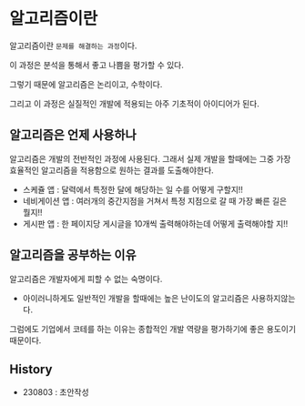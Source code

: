 # 알고리즘이란

알고리즘이란 `문제를 해결하는 과정`이다.

이 과정은 분석을 통해서 좋고 나쁨을 평가할 수 있다.

그렇기 때문에 알고리즘은 논리이고, 수학이다.

그리고 이 과정은 실질적인 개발에 적용되는 아주 기초적이 아이디어가 된다.


## 알고리즘은 언제 사용하나
알고리즘은 개발의 전반적인 과정에 사용된다.
그래서 실제 개발을 할때에는 그중 가장 효율적인 알고리즘을 적용함으로 원하는 결과를 도출해야한다.


- 스케쥴 앱 : 달력에서 특정한 달에 해당하는 일 수를 어떻게 구할지!!
- 네비게이션 앱 : 여러개의 중간지점을 거쳐서 특정 지점으로 갈 때 가장 빠른 길은 뭘지!!
- 게시판 앱 : 한 페이지당 게시글을 10개씩 출력해야하는데 어떻게 출력해야할 지!! 


## 알고리즘을 공부하는 이유
알고리즘은 개발자에게 피할 수 없는 숙명이다.

- 아이러니하게도 일반적인 개발을 할때에는 높은 난이도의 알고리즘은 사용하지않는다.

그럼에도 기업에서 코테를 하는 이유는 종합적인 개발 역량을 평가하기에 좋은 용도이기 때문이다.

## History
- 230803 : 초안작성
